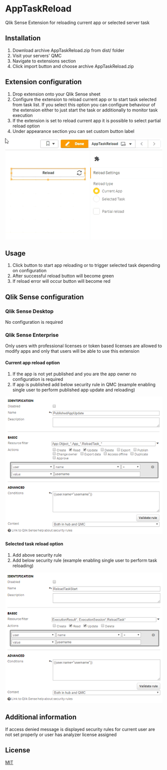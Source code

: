 # AppTaskReload

Qlik Sense Extension for reloading current app or selected server task

## Installation

1. Download archive AppTaskReload.zip from dist/ folder
2. Visit your servers' QMC
3. Navigate to extensions section
4. Click import button and choose archive AppTaskReload.zip

## Extension configuration

1. Drop extension onto your Qlik Sense sheet
2. Configure the extension to reload current app or to start task selected from task list. If you select this option you can configure behaviour of the extension either to just start the task or additionally to monitor task execution
3. If the extension is set to reload current app it is possible to select partial reload option
4. Under appearance section you can set custom button label

![Screenshot](animated.gif)

## Usage

1. Click button to start app reloading or to trigger selected task depending on configuration
2. After successful reload button will become green
3. If reload error will occur button will become red

## Qlik Sense configuration

### Qlik Sense Desktop

No configuration is required

### Qlik Sense Enterprise

Only users with professional licenses or token based licenses are allowed to modify apps and only that users will be able to use this extension

#### Current app reload option

1. If the app is not yet published and you are the app owner no configuration is required
2. If app is published add below security rule in QMC (example enabling single user to perform published app update and reloading)

![Screenshot](screenshotSecurity01.PNG)

#### Selected task reload option

1. Add above security rule
2. Add below security rule (example enabling single user to perform task reloading)

![Screenshot](screenshotSecurity02.PNG)

## Additional information

If access denied message is displayed security rules for current user are not set properly or user has analyzer license assigned

## License

[MIT](https://choosealicense.com/licenses/mit/)